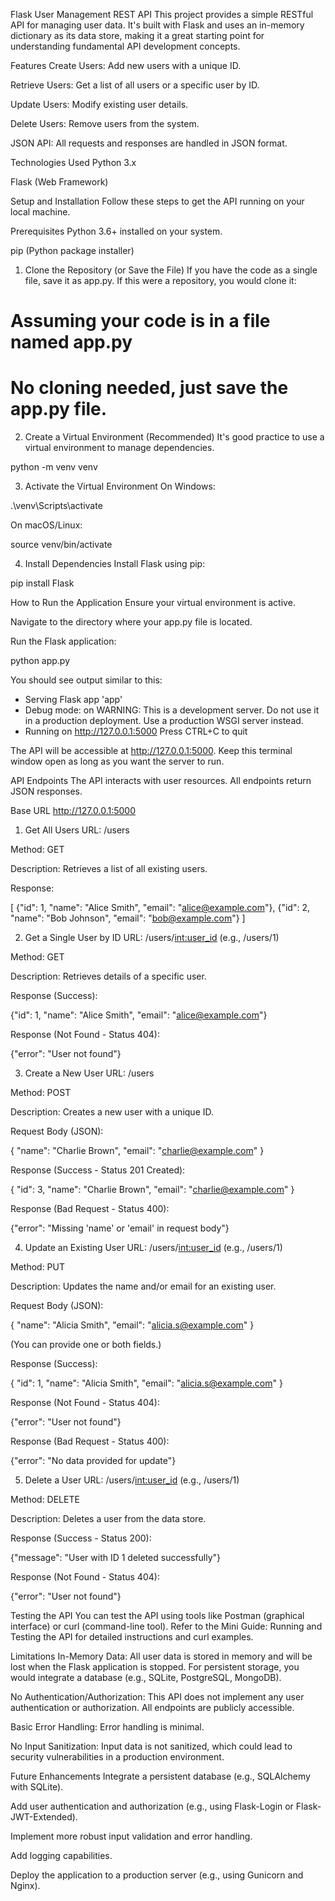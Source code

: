 Flask User Management REST API
This project provides a simple RESTful API for managing user data. It's built with Flask and uses an in-memory dictionary as its data store, making it a great starting point for understanding fundamental API development concepts.

Features
Create Users: Add new users with a unique ID.

Retrieve Users: Get a list of all users or a specific user by ID.

Update Users: Modify existing user details.

Delete Users: Remove users from the system.

JSON API: All requests and responses are handled in JSON format.

Technologies Used
Python 3.x

Flask (Web Framework)

Setup and Installation
Follow these steps to get the API running on your local machine.

Prerequisites
Python 3.6+ installed on your system.

pip (Python package installer)

1. Clone the Repository (or Save the File)
If you have the code as a single file, save it as app.py. If this were a repository, you would clone it:

# Assuming your code is in a file named app.py
# No cloning needed, just save the app.py file.

2. Create a Virtual Environment (Recommended)
It's good practice to use a virtual environment to manage dependencies.

python -m venv venv

3. Activate the Virtual Environment
On Windows:

.\venv\Scripts\activate

On macOS/Linux:

source venv/bin/activate

4. Install Dependencies
Install Flask using pip:

pip install Flask

How to Run the Application
Ensure your virtual environment is active.

Navigate to the directory where your app.py file is located.

Run the Flask application:

python app.py

You should see output similar to this:

 * Serving Flask app 'app'
 * Debug mode: on
WARNING: This is a development server. Do not use it in a production deployment. Use a production WSGI server instead.
 * Running on http://127.0.0.1:5000
Press CTRL+C to quit

The API will be accessible at http://127.0.0.1:5000. Keep this terminal window open as long as you want the server to run.

API Endpoints
The API interacts with user resources. All endpoints return JSON responses.

Base URL
http://127.0.0.1:5000

1. Get All Users
URL: /users

Method: GET

Description: Retrieves a list of all existing users.

Response:

[
    {"id": 1, "name": "Alice Smith", "email": "alice@example.com"},
    {"id": 2, "name": "Bob Johnson", "email": "bob@example.com"}
]

2. Get a Single User by ID
URL: /users/<int:user_id> (e.g., /users/1)

Method: GET

Description: Retrieves details of a specific user.

Response (Success):

{"id": 1, "name": "Alice Smith", "email": "alice@example.com"}

Response (Not Found - Status 404):

{"error": "User not found"}

3. Create a New User
URL: /users

Method: POST

Description: Creates a new user with a unique ID.

Request Body (JSON):

{
    "name": "Charlie Brown",
    "email": "charlie@example.com"
}

Response (Success - Status 201 Created):

{
    "id": 3,
    "name": "Charlie Brown",
    "email": "charlie@example.com"
}

Response (Bad Request - Status 400):

{"error": "Missing 'name' or 'email' in request body"}

4. Update an Existing User
URL: /users/<int:user_id> (e.g., /users/1)

Method: PUT

Description: Updates the name and/or email for an existing user.

Request Body (JSON):

{
    "name": "Alicia Smith",
    "email": "alicia.s@example.com"
}

(You can provide one or both fields.)

Response (Success):

{
    "id": 1,
    "name": "Alicia Smith",
    "email": "alicia.s@example.com"
}

Response (Not Found - Status 404):

{"error": "User not found"}

Response (Bad Request - Status 400):

{"error": "No data provided for update"}

5. Delete a User
URL: /users/<int:user_id> (e.g., /users/1)

Method: DELETE

Description: Deletes a user from the data store.

Response (Success - Status 200):

{"message": "User with ID 1 deleted successfully"}

Response (Not Found - Status 404):

{"error": "User not found"}

Testing the API
You can test the API using tools like Postman (graphical interface) or curl (command-line tool). Refer to the Mini Guide: Running and Testing the API for detailed instructions and curl examples.

Limitations
In-Memory Data: All user data is stored in memory and will be lost when the Flask application is stopped. For persistent storage, you would integrate a database (e.g., SQLite, PostgreSQL, MongoDB).

No Authentication/Authorization: This API does not implement any user authentication or authorization. All endpoints are publicly accessible.

Basic Error Handling: Error handling is minimal.

No Input Sanitization: Input data is not sanitized, which could lead to security vulnerabilities in a production environment.

Future Enhancements
Integrate a persistent database (e.g., SQLAlchemy with SQLite).

Add user authentication and authorization (e.g., using Flask-Login or Flask-JWT-Extended).

Implement more robust input validation and error handling.

Add logging capabilities.

Deploy the application to a production server (e.g., using Gunicorn and Nginx).